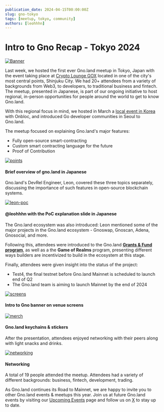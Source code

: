 ```yaml
---
publication_date: 2024-04-15T00:00:00Z
slug: gno-tokyo
tags: [meetup, tokyo, community]
authors: [leohhhn]
---
```

    
# Intro to Gno Recap - Tokyo 2024

[![Banner](https://gnolang.github.io/blog/2024-04-15_gno-tokyo/src/thumbs/banner.png)](https://gnolang.github.io/blog/2024-04-15_gno-tokyo/src/banner.png)

Last week, we hosted the first ever Gno.land meetup in Tokyo, Japan with the
event taking place at [Crypto Lounge GOX](https://cryptoloungegox.com/) 
located in one of the city's most central points, Shinjuku City. We had 20+
attendees from a variety of backgrounds from Web3, to developers, to traditional 
business and fintech. The meetup, presented in Japanese, is part of our ongoing 
initiative to host regional, in-person opportunities for people around the world
to get to know Gno.land.

With this regional focus in mind, we hosted in March a 
[local event in Korea](https://medium.com/onbloc/go-to-gno-recap-intro-to-the-gno-stack-with-memeland-284a43d7f620) with
Onbloc, and introduced Go developer communities in Seoul to Gno.land.


The meetup focused on explaining Gno.land's major features:
- Fully open-source smart-contracting
- Custom smart contracting language for the future
- Proof of Contribution

[![points](https://gnolang.github.io/blog/2024-04-15_gno-tokyo/src/thumbs/three-points.png)](https://gnolang.github.io/blog/2024-04-15_gno-tokyo/src/three-points.png)
#### Brief overview of gno.land in Japanese

Gno.land's DevRel Engineer, Leon, covered these three topics separately, discussing the importance of such 
features in open-source blockchain systems.

[![leon-poc](https://gnolang.github.io/blog/2024-04-15_gno-tokyo/src/thumbs/leon-poc.png)](https://gnolang.github.io/blog/2024-04-15_gno-tokyo/src/leon-poc.png)
#### @leohhhn with the PoC explanation slide in Japanese
The Gno.land ecosystem was also introduced: Leon mentioned some of the major 
projects in the Gno.land ecosystem - Gnoswap, Gnoscan, Adena, Gnosocial, and
more.

Following this, attendees were introduced to the Gno.land 
[**Grants & Fund program**](https://github.com/gnolang/ecosystem-fund-grants),
as well as a the **Game of Realms** program, presenting different ways builders 
are incentivized to build in the ecosystem at this stage.

Finally, attendees were given insight into the status of the project:
- Test4, the final testnet before Gno.land Mainnet is scheduled to launch
end of Q2
- The Gno.land team is aiming to launch Mainnet by the end of 2024

[![screens](https://gnolang.github.io/blog/2024-04-15_gno-tokyo/src/thumbs/screens.jpg)](https://gnolang.github.io/blog/2024-04-15_gno-tokyo/src/screens.jpg)
#### Intro to Gno banner on venue screens
[![merch](https://gnolang.github.io/blog/2024-04-15_gno-tokyo/src/thumbs/merch.jpg)](https://gnolang.github.io/blog/2024-04-15_gno-tokyo/src/merch.jpg)
#### Gno.land keychains & stickers

After the presentation, attendees enjoyed networking with their peers along with
light snacks and drinks.

[![networking](https://gnolang.github.io/blog/2024-04-15_gno-tokyo/src/thumbs/networking.png)](https://gnolang.github.io/blog/2024-04-15_gno-tokyo/src/networking.png)
#### Networking

A total of 19 people attended the meetup. Attendees had a variety of different 
backgrounds: business, fintech, development, trading.

As Gno.land continues its Road to Mainnet, we are happy to invite you to other
Gno.land events & meetups this year. Join us at future Gno.land events by visiting
our [Upcoming Events](https://gno.land/events) page and follow us on
[X](https://twitter.com/_gnoland) to stay up to date.





